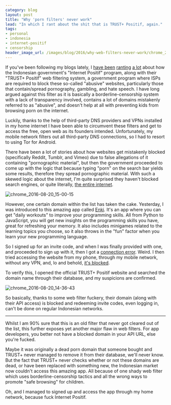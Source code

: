 ```yaml
---
category: blog
layout: post
title: "Why 'porn filters' never work"
lead: "In which I rant about the shit that is TRUST+ Positif, again."
tags:
- personal
- indonesia
- internet-positif
- censorship
header_image_url: /images/blog/2016/why-web-filters-never-work/chrome_2016-08-20_15-00-15.png
---
```


If you've been following my blogs lately, I [have been](https://resir014.xyz/2014/05/12/a-desperate-plea-for-internet-freedom/) [ranting](https://resir014.xyz/2016/02/17/tumblr-and-the-internet-positif-hammer/) [a lot](https://medium.com/southeast-asian-social-critique/indonesias-internet-censorship-two-years-on-41831c6c16b4) about how the Indonesian government's "Internet Positif" program, along with their "TRUST+ Positif" web filtering system, a government program where ISPs are required to block these so-called "abusive" websites, particularly those that contain/spread pornography, gambling, and hate speech. I have long argued against this filter as it is basically a borderline-censorship system with a lack of transparency involved, contains a lot of domains mistakenly referred to as "abusive", and doesn't help at all with preventing kids from browsing porn on the internet.

Luckily, thanks to the help of third-party DNS providers and VPNs installed in my home internet I have been able to circumvent these filters and get to access the free, open web as its founders intended. Unfortunately, my mobile network filters out all third-party DNS connections, so I had to resort to using Tor for Android.

There have been a lot of stories about how websites get mistakenly blocked (specifically Reddit, Tumblr, and Vimeo) due to false allegations of it containing "pornographic material", but then the government proceeded to come up with the logic that because typing "porn" on the search bar yields some results, therefore they spread pornographic material. With such a skewed logic about the internet, I'm quite surprised they haven't blocked search engines, or quite literally, [the entire internet](https://www.youtube.com/watch?v=NiFD6EFVsTg).

![chrome_2016-08-20_15-00-15](/images/blog/2016/why-web-filters-never-work/chrome_2016-08-20_15-00-15.png)

However, one certain domain within the list has taken the cake. Yesterday, I was introduced to this amazing app called [Enki](https://enki.com/). It's an app where you can get "daily workouts" to improve your programming skills. All from Python to JavaScript, you will get new insights on the programming skills you have, great for refreshing your memory. It also includes minigames related to the learning topics you choose, so it also throws in the "fun" factor when you learn your new programming language.

So I signed up for an invite code, and when I was finally provided with one, and proceeded to sign up with it, then I got a [connection error](/images/blog/2016/why-web-filters-never-work/Screenshot_20160820-151426.png). Weird. I then tried accessing the website from my phone, through my mobile network, without any VPN, and, lo and behold, [it's blocked](/images/blog/2016/why-web-filters-never-work/Screenshot_20160820-143654.png).

To verify this, I opened the official TRUST+ Positif website and searched the domain name through their database, and my suspicions are confirmed.

![chrome_2016-08-20_14-36-43](/images/blog/2016/why-web-filters-never-work/chrome_2016-08-20_14-36-43.png)

So basically, thanks to some web filter fuckery, their domain (along with their API access) is blocked and redeeming invite codes, even logging in, can't be done on regular Indonesian networks.

---

Whilst I am 90% sure that this is an old filter that never got cleared out of the list, this further exposes yet another major flaw in web filters. For app developers, you better not have a blocked domain in your API URL, else you're fucked.

Maybe it was originally a dead porn domain that someone bought and TRUST+ never managed to remove it from their database, we'll never know. But the fact that TRUST+ never checks whether or not these domains are dead, or have been replaced with something new, the Indonesian market now couldn't access this amazing app. All because of one shady web filter which uses borderline-censorship tactics and all the wrong ways to promote "safe browsing" for children.

Oh, and I managed to signed up and access the app through my home network, because fuck Internet Positif.

